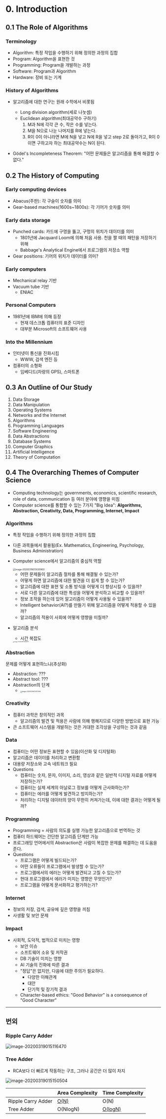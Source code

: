 # 0. Introduction

## 0.1 The Role of Algorithms

### Terminology

- Algorithm: 특정 작업을 수행하기 위해 정의한 과정의 집합
- Program: Algorithm을 표현한 것
- Programming: Program을 개발하는 과정
- Software: Program과 Algorithm
- Hardware: 장비 또는 기계

### History of Algorithms

- 알고리즘에 대한 연구는 원래 수학에서 비롯됨
  - Long division algorithm(세로 나눗셈)
  - Euclidean algorithm(최대공약수 구하기)
    1. M과 N에 각각 큰 수, 작은 수를 넣는다.
    2. M을 N으로 나눈 나머지를 R에 넣는다.
    3. R이 0이 아니라면 M에 N을 넣고 N에 R을 넣고 step 2로 돌아가고, R이 0이면 구하고자 하는 최대공약수는 N이 된다.

- Gödel's Incompleteness Theorem: "어떤 문제들은 알고리즘을 통해 해결할 수 없다."

## 0.2 The History of Computing

### Early computing devices

- Abacus(주판): 각 구슬이 숫자를 의미
- Gear-based machines(1600s~1800s): 각 기어가 숫자를 의미

### Early data storage

- Punched cards: 카드에 구멍을 뚫고, 구멍의 위치가 데이터를 의미
  - 1801년에 Jacquard Loom에 의해 처음 사용. 천을 짤 때의 패턴을 저장하기 위해
  - Babbage's Analytical Engine에서 프로그램의 저장소 역할
- Gear positions: 기어의 위치가 데이터를 의미?

### Early computers

- Mechanical relay 기반
- Vacuum tube 기반
  - ENIAC

### Personal Computers

- 1981년에 IBM에 의해 등장
  - 현재 데스크톱 컴퓨터의 표준 디자인
  - 대부분 Microsoft의 소프트웨어 사용

### Into the Millennium

- 인터넷이 통신을 진화시킴
  - WWW, 검색 엔진 등
- 컴퓨터의 소형화
  - 임베디드(차량의 GPS), 스마트폰

## 0.3 An Outline of Our Study

1. Data Storage
2. Data Manipulation
3. Operating Systems
4. Networks and the Internet
5. Algorithms
6. Programming Languages
7. Software Engineering
8. Data Abstractions
9. Database Systems
10. Computer Graphics
11. Artificial Intelligence
12. Theory of Computation

## 0.4 The Overarching Themes of Computer Science

- Computing technology는 governments, economics, scientific research, role of data, communication 등 여러 분야에 영향을 미침
- Computer science를 통합할 수 있는 7가지 "Big Idea": **Algorithms, Abstraction, Creativity, Data, Programming, Internet, Impact**

### Algorithms

- 특정 작업을 수행하기 위해 정의한 과정의 집합

- 다른 과목들에서 활용됨(Ex. Mathematics, Engineering, Psychology, Business Administration)

- Computer science에서 알고리즘의 중심적 역할

  <img src="C:\Users\KJH\AppData\Roaming\Typora\typora-user-images\image-20200319013030900.png" alt="image-20200319013030900" style="zoom:50%;" />

  - 어떤 문제들이 알고리즘 절차를 통해 해결될 수 있는가?
  - 어떻게 하면 알고리즘에 대한 발견을 더 쉽게 할 수 있는가?
  - 알고리즘에 대한 표현 및 소통 방식을 어떻게 더 향상시킬 수 있을까?
  - 서로 다른 알고리즘에 대한 특성을 어떻게 분석하고 비교할 수 있을까?
  - 정보 조작을 하는데 있어 알고리즘이 어떻게 사용될 수 있을까?
  - Intelligent behavior(AI?)를 만들기 위해 알고리즘을 어떻게 적용할 수 있을까?
  - 알고리즘의 적용이 사회에 어떻게 영향을 미칠까?

- 알고리즘 분석

  - 시간 복잡도

  <img src="C:\Users\KJH\AppData\Roaming\Typora\typora-user-images\image-20200319013058383.png" alt="image-20200319013058383" style="zoom: 25%;" />

  

### Abstraction

문제를 어떻게 표현하느냐(추상화)

- Abstraction: ???
- Abstract tool: ???
- Abstraction의 단계
  - <img src="C:\Users\KJH\AppData\Roaming\Typora\typora-user-images\image-20200319013157049.png" alt="image-20200319013157049" style="zoom: 33%;" />

### Creativity

- 컴퓨터 과학은 창의적인 과목
  - 알고리즘의 발견 및 적용은 사람에 의해 행해지므로 다양한 방법으로 표현 가능
- 큰 소프트웨어 시스템을 개발하는 것은 거대한 조각상을 구상하는 것과 같음

### Data

- 컴퓨터는 어떤 정보든 표현할 수 있음(이산화 및 디지털화)
- 알고리즘은 데이터를 처리하고 변환함
- 대용량 저장소와 고속 네트워크 필요
- Questions
  - 컴퓨터는 숫자, 문자, 이미지, 소리, 영상과 같은 일반적 디지털 자료를 어떻게 저장하는가?
  - 컴퓨터는 실제 세계의 아날로그 정보를 어떻게 근사화하는가?
  - 컴퓨터는 에러를 어떻게 발견하고 방지하는가?
  - 처리하는 디지털 데이터의 양이 무한히 커져가는데, 이에 대한 결과는 어떻게 될까?

### Programming

- Programming = 사람의 의도를 실행 가능한 알고리즘으로 번역하는 것
- 컴퓨터 하드웨어는 간단한 알고리즘 단계만 가능
- 프로그래밍 언어에서의 Abstraction은 사람이 복잡한 문제를 해결하는 데 도움을 준다.
- Questions
  - 프로그램은 어떻게 빌드되는가?
  - 어떤 오류들이 프로그램에서 발생할 수 있는가?
  - 프로그램에서의 에러는 어떻게 발견되고 고칠 수 있는가?
  - 현대 프로그램에서 에러가 미치는 영향은 무엇인가?
  - 프로그램을 어떻게 문서화하고 평가하는가?

### Internet

- 정보의 저장, 검색, 공유에 깊은 영향을 끼침
- 사생활 및 보안 문제

### Impact

- 사회적, 도덕적, 법적으로 미치는 영향
  - 보안 이슈
  - 소프트웨어 소유 및 저작권
  - DB 기술이 미치는 영향
  - AI 기술의 진화에 따른 결과
  - "정답"은 없지만, 다음에 대한 주의가 필요하다.
    - 다양한 이해관계
    - 대안
    - 단기적 및 장기적 결과
  - Character-based ethics: "Good Behavior" is a consequence of "Good Character"

------

## 번외

### Ripple Carry Adder

![image-20200319015116470](C:\Users\KJH\AppData\Roaming\Typora\typora-user-images\image-20200319015116470.png)

### Tree Adder

- RCA보다 더 빠르게 작동하는 구조, 그러나 공간은 더 많이 차지

![image-20200319015150504](C:\Users\KJH\AppData\Roaming\Typora\typora-user-images\image-20200319015150504.png)

|                    | Area Complexity | Time Complexity |
| ------------------ | --------------- | --------------- |
| Ripple Carry Adder | <u>O(N)</u>     | O(N)            |
| Tree Adder         | O(NlogN)        | <u>O(logN)</u>  |
